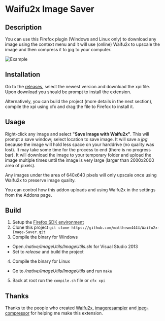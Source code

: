 # Waifu2x Image Saver

## Description

You can use this Firefox plugin (Windows and Linux only) to download any image
using the context menu and it will use (online) Waifu2x to upscale the
image and then compress it to jpg to your computer.

![Example](https://i.imgur.com/9kudkd2.jpg)

## Installation

Go to the [releases](https://github.com/matthewn4444/Waifu2x-Image-Saver/releases),
select the newest version and download the xpi file. Upon download you should be
prompt to install the extension.

Alternatively, you can build the project (more details in the next section), compile
the xpi using cfx and drag the file to Firefox to install it.

## Usage

Right-click any image and select **"Save Image with Waifu2x"**. This will prompt
a save window; select location to save image. It will save a *jpg* because the image
will hold less space on your harddrive (no quality was lost). It may take some
time for the process to end (there is no progress bar). It will download the image
to your temporary folder and upload the image multiple times until the image is
very large (larger than 2000x2000 area of pixels).

Any images under the area of 640x640 pixels will only upscale once using Waifu2x
to preserve image quality.

You can control how this addon uploads and using Waifu2x in the settings from the
Addons page.

## Build
1. Setup the [Firefox SDK environment](https://developer.mozilla.org/en-US/Add-ons/SDK/Tutorials/Installation)
2. Clone this project `git clone https://github.com/matthewn4444/Waifu2x-Image-Saver.git`
3. Compile the binary for Windows
  * Open */native/ImageUtils/ImageUtils.sln* for Visual Studio 2013
  * Set to *release* and build the project
4. Compile the binary for Linux
  * Go to */native/ImageUtils/ImageUtils* and run `make`
5. Back at root run the `compile.sh` file or `cfx xpi`

## Thanks

Thanks to the people who created [Waifu2x](https://github.com/nagadomi/waifu2x),
[imageresampler](https://code.google.com/p/imageresampler/) and
[jpeg-compressor](https://code.google.com/p/jpeg-compressor/) for helping me
make this extension.